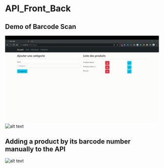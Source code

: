 # API_Front_Back
## Demo of Barcode Scan 
![alt text](/media/Category_update_add.gif)
![alt text](/media/bar_scanner.gif)
## Adding a product by its barcode number manually to the API
![alt text](/media/manual_bar_code_add.gif)